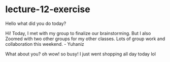 # lecture-12-exercise
Hello
what did you do today?

Hi!
Today, I met with my group to finalize our brainstorming. But I also Zoomed with two other groups for my other classes. Lots of group work and collaboration this weekend. - Yuhaniz

What about you?
oh wow! so busy! I just went shopping all day today lol
